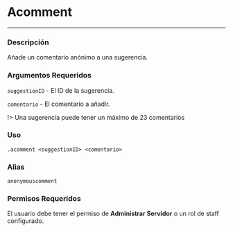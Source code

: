 # Acomment
---
### Descripción
Añade un comentario anónimo a una sugerencia.
### Argumentos Requeridos
`suggestionID` - El ID de la sugerencia.

`comentario` - El comentario a añadir.

!> Una sugerencia puede tener un máximo de 23 comentarios
### Uso
```
.acomment <suggestionID> <comentario>
```
### Alias
`anonymouscomment`
### Permisos Requeridos
El usuario debe tener el permiso de **Administrar Servidor** o un rol de staff configurado.
